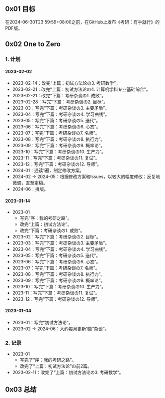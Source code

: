 ## 0x01 目标

在2024-06-30T23:59:59+08:00之前，在GitHub上发布《考研：有手就行》的PDF版。

## 0x02 One to Zero

### 1. 计划

#### 2023-02-02

- 2023-02-14：改完“上篇：初试方法论の3. 考研数学”。
- 2023-02-21：改完“上篇：初试方法论の4. 计算机学科专业基础综合”。
- 2023-02-21：改完“下篇：考研杂谈の1. 成败”。
- 2023-02-28：写完“下篇：考研杂谈の2. 目标”。
- 2023-03：写完“下篇：考研杂谈の3. 主要矛盾”。
- 2023-04：写完“下篇：考研杂谈の4. 学习曲线”。
- 2023-05：写完“下篇：考研杂谈の5. 迭代”。
- 2023-06：写完“下篇：考研杂谈の6. 心态”。
- 2023-07：写完“下篇：考研杂谈の7. 名师”。
- 2023-08：写完“下篇：考研杂谈の8. 执行力”。
- 2023-09：写完“下篇：考研杂谈の9. 概率论”。
- 2023-10：写完“下篇：考研杂谈の10. 生产力”。
- 2023-11：写完“下篇：考研杂谈の11. 复试”。
- 2023-12：写完“下篇：考研杂谈の12. 导师”。
- 2024-01：通读1遍，制定修改方案。
- 2024-02 → 2024-05：根据修改方案和Issues，以较大的幅度修改；反复地微调，直至定稿。
- 2024-06：排版。

#### 2023-01-14

- 2023-01
  - 写完“序：我的考研之路”。
  - 改完“上篇：初试方法论”。
  - 改完“下篇：考研杂谈の1. 成败”。
- 2023-02：写完“下篇：考研杂谈の2. 目标”。
- 2023-03：写完“下篇：考研杂谈の3. 主要矛盾”。
- 2023-04：写完“下篇：考研杂谈の4. 学习曲线”。
- 2023-05：写完“下篇：考研杂谈の5. 迭代”。
- 2023-06：写完“下篇：考研杂谈の6. 心态”。
- 2023-07：写完“下篇：考研杂谈の7. 名师”。
- 2023-08：写完“下篇：考研杂谈の8. 执行力”。
- 2023-09：写完“下篇：考研杂谈の9. 概率论”。
- 2023-10：写完“下篇：考研杂谈の10. 生产力”。
- 2023-11：写完“下篇：考研杂谈の11. 复试”。
- 2023-12：写完“下篇：考研杂谈の12. 导师”。

#### 2023-01-04

- 2023-01：写完“初试方法论”。
- 2023-02 → 2024-06：大约每月更新1篇“杂谈”。

### 2. 记录

- 2023-01
  - 写完了“序：我的考研之路”。
  - 改完了“上篇：初试方法论”の前2篇。
- 2023-02-11：改完了“上篇：初试方法论の3. 考研数学”。

## 0x03 总结